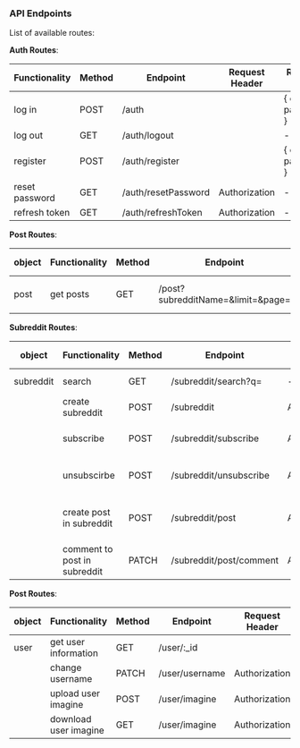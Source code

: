 ### API Endpoints

List of available routes:

**Auth Routes**:

| Functionality  | Method | Endpoint            | Request Header | Request Body        | Response      |
| -------------- | ------ | ------------------- | -------------- | ------------------- | ------------- |
| log in         | POST   | /auth               |                | { email, password } | {user object} |
| log out        | GET    | /auth/logout        |                | -                   | -             |
| register       | POST   | /auth/register      |                | { email, password } | -             |
| reset password | GET    | /auth/resetPassword | Authorization  | -                   | -             |
| refresh token  | GET    | /auth/refreshToken  | Authorization  | -                   |               |

**Post Routes**:

| object | Functionality | Method | Endpoint                          | Request Header | Request Body | Response             |
| ------ | ------------- | ------ | --------------------------------- | -------------- | ------------ | -------------------- |
| post   | get posts     | GET    | /post?subredditName=&limit=&page= | -              | -            | {post objects array} |

**Subreddit Routes**:

| object    | Functionality                | Method | Endpoint                | Request Header | Request Body                    | Response             |
| --------- | ---------------------------- | ------ | ----------------------- | -------------- | ------------------------------- | -------------------- |
| subreddit | search                       | GET    | /subreddit/search?q=    | -              | -                               | { subreddit }        |
|           | create subreddit             | POST   | /subreddit              | Authorization  | { name }                        | { subreddit object } |
|           | subscribe                    | POST   | /subreddit/subscribe    | Authorization  | { subredditId }                 | { subredditId }      |
|           | unsubscirbe                  | POST   | /subreddit/unsubscribe  | Authorization  | { subredditId }                 | -                    |
|           | create post in subreddit     | POST   | /subreddit/post         | Authorization  | { title, content, subredditId } | { post object }      |
|           | comment to post in subreddit | PATCH  | /subreddit/post/comment | Authorization  | { postId, text, replyToId }     | -                    |


**Post Routes**:

| object | Functionality        | Method | Endpoint       | Request Header | Request Body | Response        |
| ------ | -------------------- | ------ | -------------- | -------------- | ------------ | --------------- |
| user   | get user information | GET    | /user/:\_id    |                | -            | { user object } |
|        | change username      | PATCH  | /user/username | Authorization  | { name }     | -               |
|        | upload user imagine   | POST   | /user/imagine  | Authorization  | { file }     | -               |
|        | download user imagine   | GET   | /user/imagine  | Authorization  | { file }     | -               |


<br />
